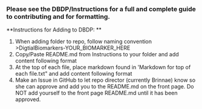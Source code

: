 ### Please see the DBDP/Instructions for a full and complete guide to contributing and for formatting.

**Instructions for Adding to DBDP: **
1. When adding folder to repo, follow naming convention >DigtialBiomarkers-YOUR_BIOMARKER_HERE
2. Copy/Paste README.md from Instructions to your folder and add content following format
3. At the top of each file, place markdown found in 'Markdown for top of each file.txt" and add content following format
4. Make an Issue in GitHub to let repo director (currently Brinnae) know so she can approve and add you to the README.md on the front page. Do NOT add yourself to the front page README.md until it has been approved.
